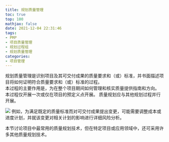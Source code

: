 ```yaml
---
title: 规划质量管理
toc: true
top: 100
mathjax: false
date: 2021-12-04 22:31:46
tags:
- PMP
- 项目质量管理
- 规划过程组
- 规划质量管理
categories:
- 项目管理
---
```

规划质量管理是识别项目及其可交付成果的质量要求和（或）标准，并书面描述项目将如何证明符合质量要求和（或）标准的过程。  
本过程的主要作用是，为在整个项目期间如何管理和核实质量提供指南和方向。  
本过程仅开展一次或仅在项目的预定义点开展。
质量规划应与其他规划过程并行开展。  

<img src="https://ddabb.github.io/photos/pmpimages/数据流向图/8.1规划质量管理.png"/>
例如，为满足既定的质量标准而对可交付成果提出变更，可能需要调整成本或进度计划，并就该变更对相关计划的影响进行详细风险分析。  

本节讨论项目中最常用的质量规划技术，但在特定项目或应用领域中，还可采用许多其他质量规划技术。
